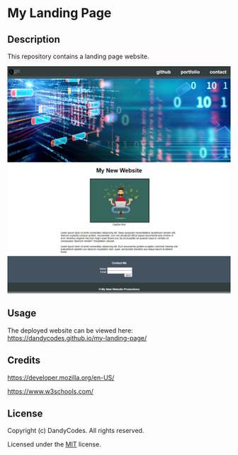 # My Landing Page
## Description
This repository contains a landing page website.

![a screenshot of the deployed website](/assets/images/screenshot.png)
## Usage
The deployed website can be viewed here: https://dandycodes.github.io/my-landing-page/
## Credits
https://developer.mozilla.org/en-US/

https://www.w3schools.com/
## License
Copyright (c) DandyCodes. All rights reserved.

Licensed under the [MIT](LICENSE.txt) license.
